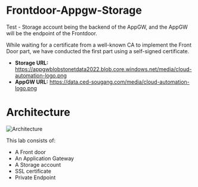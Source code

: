 # Frontdoor-Appgw-Storage

Test - Storage account being the backend of the AppGW, and the AppGW will be the endpoint of the Frontdoor.

While waiting for a certificate from a well-known CA to implement the Front Door part, we have conducted the first part using a self-signed certificate.

- **Storage URL:** <https://appgwblobstonetdata2022.blob.core.windows.net/media/cloud-automation-logo.png>
- **AppGW URL:** <https://data.ced-sougang.com/media/cloud-automation-logo.png>

# Architecture

![Architecture](https://github.com/Tchimwa/Frontdoor-Appgw-Storage/blob/main/images/Architecture.png)

This lab consists of:

- A Front door
- An Application Gateway
- A Storage account
- SSL certificate
- Private Endpoint
